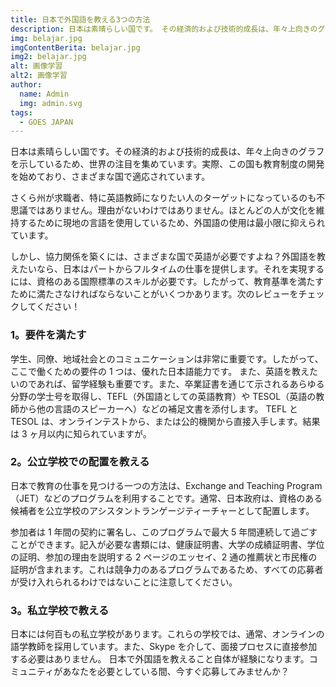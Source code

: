 ```yaml
---
title: 日本で外国語を教える3つの方法
description: 日本は素晴らしい国です。 その経済的および技術的成長は、年々上向きのグラフを示しているため、世界の注目を集めています。 実際、この国も教育制度の開発を始めており、さまざまな国で適応されています。
img: belajar.jpg
imgContentBerita: belajar.jpg
img2: belajar.jpg
alt: 画像学習
alt2: 画像学習
author:
  name: Admin
  img: admin.svg
tags:
  - GOES JAPAN
---
```


日本は素晴らしい国です。その経済的および技術的成長は、年々上向きのグラフを示しているため、世界の注目を集めています。実際、この国も教育制度の開発を始めており、さまざまな国で適応されています。

さくら州が求職者、特に英語教師になりたい人のターゲットになっているのも不思議ではありません。理由がないわけではありません。ほとんどの人が文化を維持するために現地の言語を使用しているため、外国語の使用は最小限に抑えられています。

しかし、協力関係を築くには、さまざまな国で英語が必要ですよね？外国語を教えたいなら、日本はパートからフルタイムの仕事を提供します。それを実現するには、資格のある国際標準のスキルが必要です。したがって、教育基準を満たすために満たさなければならないことがいくつかあります。次のレビューをチェックしてください！

### 1。要件を満たす

学生、同僚、地域社会とのコミュニケーションは非常に重要です。したがって、ここで働くための要件の 1 つは、優れた日本語能力です。
また、英語を教えたいのであれば、留学経験も重要です。また、卒業証書を通じて示されるあらゆる分野の学士号を取得し、TEFL（外国語としての英語教育）や TESOL（英語の教師から他の言語のスピーカーへ）などの補足文書を添付します。
TEFL と TESOL は、オンラインテストから、または公的機関から直接入手します。結果は 3 ヶ月以内に知られていますが。

### 2。公立学校での配置を教える

日本で教育の仕事を見つける一つの方法は、Exchange and Teaching Program（JET）などのプログラムを利用することです。通常、日本政府は、資格のある候補者を公立学校のアシスタントランゲージティーチャーとして配置します。

参加者は 1 年間の契約に署名し、このプログラムで最大 5 年間連続して過ごすことができます。記入が必要な書類には、健康証明書、大学の成績証明書、学位の証明、参加の理由を説明する 2 ページのエッセイ、2 通の推薦状と市民権の証明が含まれます。これは競争力のあるプログラムであるため、すべての応募者が受け入れられるわけではないことに注意してください。

### 3。私立学校で教える

日本には何百もの私立学校があります。これらの学校では、通常、オンラインの語学教師を採用しています。また、Skype を介して、面接プロセスに直接参加する必要はありません。
日本で外国語を教えること自体が経験になります。コミュニティがあなたを必要としている間、今すぐ応募してみませんか？
